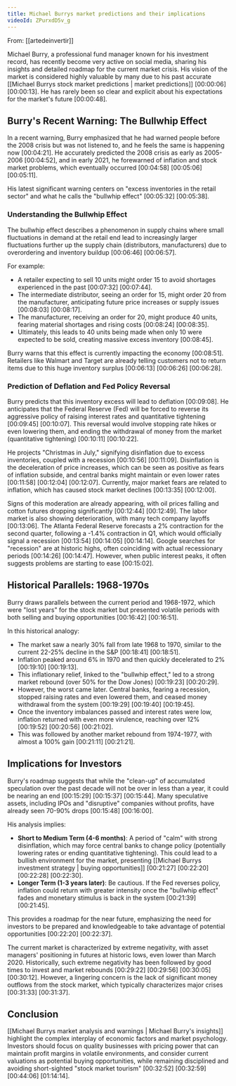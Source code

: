 ```yaml
---
title: Michael Burrys market predictions and their implications
videoId: ZPurxdD5v_g
---
```


From: [[artedeinvertir]] <br/> 

Michael Burry, a professional fund manager known for his investment record, has recently become very active on social media, sharing his insights and detailed roadmap for the current market crisis. His vision of the market is considered highly valuable by many due to his past accurate [[Michael Burrys stock market predictions | market predictions]] <a class="yt-timestamp" data-t="00:00:06">[00:00:06]</a> <a class="yt-timestamp" data-t="00:00:13">[00:00:13]</a>. He has rarely been so clear and explicit about his expectations for the market's future <a class="yt-timestamp" data-t="00:00:48">[00:00:48]</a>.

## Burry's Recent Warning: The Bullwhip Effect

In a recent warning, Burry emphasized that he had warned people before the 2008 crisis but was not listened to, and he feels the same is happening now <a class="yt-timestamp" data-t="00:04:21">[00:04:21]</a>. He accurately predicted the 2008 crisis as early as 2005-2006 <a class="yt-timestamp" data-t="00:04:52">[00:04:52]</a>, and in early 2021, he forewarned of inflation and stock market problems, which eventually occurred <a class="yt-timestamp" data-t="00:04:58">[00:04:58]</a> <a class="yt-timestamp" data-t="00:05:06">[00:05:06]</a> <a class="yt-timestamp" data-t="00:05:11">[00:05:11]</a>.

His latest significant warning centers on "excess inventories in the retail sector" and what he calls the "bullwhip effect" <a class="yt-timestamp" data-t="00:05:32">[00:05:32]</a> <a class="yt-timestamp" data-t="00:05:38">[00:05:38]</a>.

### Understanding the Bullwhip Effect

The bullwhip effect describes a phenomenon in supply chains where small fluctuations in demand at the retail end lead to increasingly larger fluctuations further up the supply chain (distributors, manufacturers) due to overordering and inventory buildup <a class="yt-timestamp" data-t="00:06:46">[00:06:46]</a> <a class="yt-timestamp" data-t="00:06:57">[00:06:57]</a>.

For example:
*   A retailer expecting to sell 10 units might order 15 to avoid shortages experienced in the past <a class="yt-timestamp" data-t="00:07:32">[00:07:32]</a> <a class="yt-timestamp" data-t="00:07:44">[00:07:44]</a>.
*   The intermediate distributor, seeing an order for 15, might order 20 from the manufacturer, anticipating future price increases or supply issues <a class="yt-timestamp" data-t="00:08:03">[00:08:03]</a> <a class="yt-timestamp" data-t="00:08:17">[00:08:17]</a>.
*   The manufacturer, receiving an order for 20, might produce 40 units, fearing material shortages and rising costs <a class="yt-timestamp" data-t="00:08:24">[00:08:24]</a> <a class="yt-timestamp" data-t="00:08:35">[00:08:35]</a>.
*   Ultimately, this leads to 40 units being made when only 10 were expected to be sold, creating massive excess inventory <a class="yt-timestamp" data-t="00:08:45">[00:08:45]</a>.

Burry warns that this effect is currently impacting the economy <a class="yt-timestamp" data-t="00:08:51">[00:08:51]</a>. Retailers like Walmart and Target are already telling customers not to return items due to this huge inventory surplus <a class="yt-timestamp" data-t="00:06:13">[00:06:13]</a> <a class="yt-timestamp" data-t="00:06:26">[00:06:26]</a> <a class="yt-timestamp" data-t="00:06:28">[00:06:28]</a>.

### Prediction of Deflation and Fed Policy Reversal

Burry predicts that this inventory excess will lead to deflation <a class="yt-timestamp" data-t="00:09:08">[00:09:08]</a>. He anticipates that the Federal Reserve (Fed) will be forced to reverse its aggressive policy of raising interest rates and quantitative tightening <a class="yt-timestamp" data-t="00:09:45">[00:09:45]</a> <a class="yt-timestamp" data-t="00:10:07">[00:10:07]</a>. This reversal would involve stopping rate hikes or even lowering them, and ending the withdrawal of money from the market (quantitative tightening) <a class="yt-timestamp" data-t="00:10:11">[00:10:11]</a> <a class="yt-timestamp" data-t="00:10:22">[00:10:22]</a>.

He projects "Christmas in July," signifying disinflation due to excess inventories, coupled with a recession <a class="yt-timestamp" data-t="00:10:56">[00:10:56]</a> <a class="yt-timestamp" data-t="00:11:09">[00:11:09]</a>. Disinflation is the deceleration of price increases, which can be seen as positive as fears of inflation subside, and central banks might maintain or even lower rates <a class="yt-timestamp" data-t="00:11:58">[00:11:58]</a> <a class="yt-timestamp" data-t="00:12:04">[00:12:04]</a> <a class="yt-timestamp" data-t="00:12:07">[00:12:07]</a>. Currently, major market fears are related to inflation, which has caused stock market declines <a class="yt-timestamp" data-t="00:13:35">[00:13:35]</a> <a class="yt-timestamp" data-t="00:12:00">[00:12:00]</a>.

Signs of this moderation are already appearing, with oil prices falling and cotton futures dropping significantly <a class="yt-timestamp" data-t="00:12:44">[00:12:44]</a> <a class="yt-timestamp" data-t="00:12:49">[00:12:49]</a>. The labor market is also showing deterioration, with many tech company layoffs <a class="yt-timestamp" data-t="00:13:06">[00:13:06]</a>. The Atlanta Federal Reserve forecasts a 2% contraction for the second quarter, following a -1.4% contraction in Q1, which would officially signal a recession <a class="yt-timestamp" data-t="00:13:54">[00:13:54]</a> <a class="yt-timestamp" data-t="00:14:05">[00:14:05]</a> <a class="yt-timestamp" data-t="00:14:14">[00:14:14]</a>. Google searches for "recession" are at historic highs, often coinciding with actual recessionary periods <a class="yt-timestamp" data-t="00:14:26">[00:14:26]</a> <a class="yt-timestamp" data-t="00:14:47">[00:14:47]</a>. However, when public interest peaks, it often suggests problems are starting to ease <a class="yt-timestamp" data-t="00:15:02">[00:15:02]</a>.

## Historical Parallels: 1968-1970s

Burry draws parallels between the current period and 1968-1972, which were "lost years" for the stock market but presented volatile periods with both selling and buying opportunities <a class="yt-timestamp" data-t="00:16:42">[00:16:42]</a> <a class="yt-timestamp" data-t="00:16:51">[00:16:51]</a>.

In this historical analogy:
*   The market saw a nearly 30% fall from late 1968 to 1970, similar to the current 22-25% decline in the S&P <a class="yt-timestamp" data-t="00:18:41">[00:18:41]</a> <a class="yt-timestamp" data-t="00:18:51">[00:18:51]</a>.
*   Inflation peaked around 6% in 1970 and then quickly decelerated to 2% <a class="yt-timestamp" data-t="00:19:10">[00:19:10]</a> <a class="yt-timestamp" data-t="00:19:13">[00:19:13]</a>.
*   This inflationary relief, linked to the "bullwhip effect," led to a strong market rebound (over 50% for the Dow Jones) <a class="yt-timestamp" data-t="00:19:23">[00:19:23]</a> <a class="yt-timestamp" data-t="00:20:29">[00:20:29]</a>.
*   However, the worst came later. Central banks, fearing a recession, stopped raising rates and even lowered them, and ceased money withdrawal from the system <a class="yt-timestamp" data-t="00:19:29">[00:19:29]</a> <a class="yt-timestamp" data-t="00:19:40">[00:19:40]</a> <a class="yt-timestamp" data-t="00:19:45">[00:19:45]</a>.
*   Once the inventory imbalances passed and interest rates were low, inflation returned with even more virulence, reaching over 12% <a class="yt-timestamp" data-t="00:19:52">[00:19:52]</a> <a class="yt-timestamp" data-t="00:20:56">[00:20:56]</a> <a class="yt-timestamp" data-t="00:21:02">[00:21:02]</a>.
*   This was followed by another market rebound from 1974-1977, with almost a 100% gain <a class="yt-timestamp" data-t="00:21:11">[00:21:11]</a> <a class="yt-timestamp" data-t="00:21:21">[00:21:21]</a>.

## Implications for Investors

Burry's roadmap suggests that while the "clean-up" of accumulated speculation over the past decade will not be over in less than a year, it could be nearing an end <a class="yt-timestamp" data-t="00:15:29">[00:15:29]</a> <a class="yt-timestamp" data-t="00:15:37">[00:15:37]</a> <a class="yt-timestamp" data-t="00:15:44">[00:15:44]</a>. Many speculative assets, including IPOs and "disruptive" companies without profits, have already seen 70-90% drops <a class="yt-timestamp" data-t="00:15:48">[00:15:48]</a> <a class="yt-timestamp" data-t="00:16:00">[00:16:00]</a>.

His analysis implies:
*   **Short to Medium Term (4-6 months)**: A period of "calm" with strong disinflation, which may force central banks to change policy (potentially lowering rates or ending quantitative tightening). This could lead to a bullish environment for the market, presenting [[Michael Burrys investment strategy | buying opportunities]] <a class="yt-timestamp" data-t="00:21:27">[00:21:27]</a> <a class="yt-timestamp" data-t="00:22:20">[00:22:20]</a> <a class="yt-timestamp" data-t="00:22:28">[00:22:28]</a> <a class="yt-timestamp" data-t="00:22:30">[00:22:30]</a>.
*   **Longer Term (1-3 years later)**: Be cautious. If the Fed reverses policy, inflation could return with greater intensity once the "bullwhip effect" fades and monetary stimulus is back in the system <a class="yt-timestamp" data-t="00:21:39">[00:21:39]</a> <a class="yt-timestamp" data-t="00:21:45">[00:21:45]</a>.

This provides a roadmap for the near future, emphasizing the need for investors to be prepared and knowledgeable to take advantage of potential opportunities <a class="yt-timestamp" data-t="00:22:20">[00:22:20]</a> <a class="yt-timestamp" data-t="00:22:37">[00:22:37]</a>.

The current market is characterized by extreme negativity, with asset managers' positioning in futures at historic lows, even lower than March 2020. Historically, such extreme negativity has been followed by good times to invest and market rebounds <a class="yt-timestamp" data-t="00:29:22">[00:29:22]</a> <a class="yt-timestamp" data-t="00:29:56">[00:29:56]</a> <a class="yt-timestamp" data-t="00:30:05">[00:30:05]</a> <a class="yt-timestamp" data-t="00:30:12">[00:30:12]</a>. However, a lingering concern is the lack of significant money outflows from the stock market, which typically characterizes major crises <a class="yt-timestamp" data-t="00:31:33">[00:31:33]</a> <a class="yt-timestamp" data-t="00:31:37">[00:31:37]</a>.

## Conclusion

[[Michael Burrys market analysis and warnings | Michael Burry's insights]] highlight the complex interplay of economic factors and market psychology. Investors should focus on quality businesses with pricing power that can maintain profit margins in volatile environments, and consider current valuations as potential buying opportunities, while remaining disciplined and avoiding short-sighted "stock market tourism" <a class="yt-timestamp" data-t="00:32:52">[00:32:52]</a> <a class="yt-timestamp" data-t="00:32:59">[00:32:59]</a> <a class="yt-timestamp" data-t="00:44:06">[00:44:06]</a> <a class="yt-timestamp" data-t="01:14:14">[01:14:14]</a>.